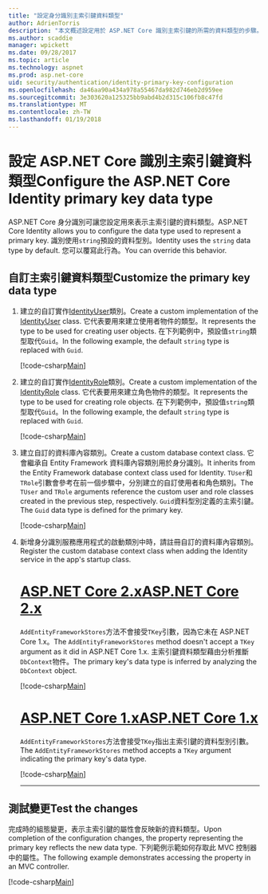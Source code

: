 ```yaml
---
title: "設定身分識別主索引鍵資料類型"
author: AdrienTorris
description: "本文概述設定用於 ASP.NET Core 識別主索引鍵的所需的資料類型的步驟。"
ms.author: scaddie
manager: wpickett
ms.date: 09/28/2017
ms.topic: article
ms.technology: aspnet
ms.prod: asp.net-core
uid: security/authentication/identity-primary-key-configuration
ms.openlocfilehash: da46aa90a434a978a55467da982d746eb2d959ee
ms.sourcegitcommit: 3e303620a125325bb9abd4b2d315c106fb8c47fd
ms.translationtype: MT
ms.contentlocale: zh-TW
ms.lasthandoff: 01/19/2018
---
```

# <a name="configure-the-aspnet-core-identity-primary-key-data-type"></a><span data-ttu-id="00521-103">設定 ASP.NET Core 識別主索引鍵資料類型</span><span class="sxs-lookup"><span data-stu-id="00521-103">Configure the ASP.NET Core Identity primary key data type</span></span>

<span data-ttu-id="00521-104">ASP.NET Core 身分識別可讓您設定用來表示主索引鍵的資料類型。</span><span class="sxs-lookup"><span data-stu-id="00521-104">ASP.NET Core Identity allows you to configure the data type used to represent a primary key.</span></span> <span data-ttu-id="00521-105">識別使用`string`預設的資料型別。</span><span class="sxs-lookup"><span data-stu-id="00521-105">Identity uses the `string` data type by default.</span></span> <span data-ttu-id="00521-106">您可以覆寫此行為。</span><span class="sxs-lookup"><span data-stu-id="00521-106">You can override this behavior.</span></span>

## <a name="customize-the-primary-key-data-type"></a><span data-ttu-id="00521-107">自訂主索引鍵資料類型</span><span class="sxs-lookup"><span data-stu-id="00521-107">Customize the primary key data type</span></span>

1. <span data-ttu-id="00521-108">建立的自訂實作[IdentityUser](https://docs.microsoft.com/aspnet/core/api/microsoft.aspnetcore.identity.entityframeworkcore.identityuser-1)類別。</span><span class="sxs-lookup"><span data-stu-id="00521-108">Create a custom implementation of the [IdentityUser](https://docs.microsoft.com/aspnet/core/api/microsoft.aspnetcore.identity.entityframeworkcore.identityuser-1) class.</span></span> <span data-ttu-id="00521-109">它代表要用來建立使用者物件的類型。</span><span class="sxs-lookup"><span data-stu-id="00521-109">It represents the type to be used for creating user objects.</span></span> <span data-ttu-id="00521-110">在下列範例中，預設值`string`類型取代`Guid`。</span><span class="sxs-lookup"><span data-stu-id="00521-110">In the following example, the default `string` type is replaced with `Guid`.</span></span>

    [!code-csharp[Main](identity/sample/src/ASPNET-IdentityDemo-PrimaryKeysConfig/Models/ApplicationUser.cs?highlight=4&range=7-13)]

1. <span data-ttu-id="00521-111">建立的自訂實作[IdentityRole](https://docs.microsoft.com/aspnet/core/api/microsoft.aspnetcore.identity.entityframeworkcore.identityrole-1)類別。</span><span class="sxs-lookup"><span data-stu-id="00521-111">Create a custom implementation of the [IdentityRole](https://docs.microsoft.com/aspnet/core/api/microsoft.aspnetcore.identity.entityframeworkcore.identityrole-1) class.</span></span> <span data-ttu-id="00521-112">它代表要用來建立角色物件的類型。</span><span class="sxs-lookup"><span data-stu-id="00521-112">It represents the type to be used for creating role objects.</span></span> <span data-ttu-id="00521-113">在下列範例中，預設值`string`類型取代`Guid`。</span><span class="sxs-lookup"><span data-stu-id="00521-113">In the following example, the default `string` type is replaced with `Guid`.</span></span>
    
    [!code-csharp[Main](identity/sample/src/ASPNET-IdentityDemo-PrimaryKeysConfig/Models/ApplicationRole.cs?highlight=3&range=7-12)]
    
1. <span data-ttu-id="00521-114">建立自訂的資料庫內容類別。</span><span class="sxs-lookup"><span data-stu-id="00521-114">Create a custom database context class.</span></span> <span data-ttu-id="00521-115">它會繼承自 Entity Framework 資料庫內容類別用於身分識別。</span><span class="sxs-lookup"><span data-stu-id="00521-115">It inherits from the Entity Framework database context class used for Identity.</span></span> <span data-ttu-id="00521-116">`TUser`和`TRole`引數會參考在前一個步驟中，分別建立的自訂使用者和角色類別。</span><span class="sxs-lookup"><span data-stu-id="00521-116">The `TUser` and `TRole` arguments reference the custom user and role classes created in the previous step, respectively.</span></span> <span data-ttu-id="00521-117">`Guid`資料型別定義的主索引鍵。</span><span class="sxs-lookup"><span data-stu-id="00521-117">The `Guid` data type is defined for the primary key.</span></span>

    [!code-csharp[Main](identity/sample/src/ASPNET-IdentityDemo-PrimaryKeysConfig/Data/ApplicationDbContext.cs?highlight=3&range=9-26)]
    
1. <span data-ttu-id="00521-118">新增身分識別服務應用程式的啟動類別中時，請註冊自訂的資料庫內容類別。</span><span class="sxs-lookup"><span data-stu-id="00521-118">Register the custom database context class when adding the Identity service in the app's startup class.</span></span>

    # <a name="aspnet-core-2xtabaspnetcore2x"></a>[<span data-ttu-id="00521-119">ASP.NET Core 2.x</span><span class="sxs-lookup"><span data-stu-id="00521-119">ASP.NET Core 2.x</span></span>](#tab/aspnetcore2x)
    
    <span data-ttu-id="00521-120">`AddEntityFrameworkStores`方法不會接受`TKey`引數，因為它未在 ASP.NET Core 1.x。</span><span class="sxs-lookup"><span data-stu-id="00521-120">The `AddEntityFrameworkStores` method doesn't accept a `TKey` argument as it did in ASP.NET Core 1.x.</span></span> <span data-ttu-id="00521-121">主索引鍵資料類型藉由分析推斷`DbContext`物件。</span><span class="sxs-lookup"><span data-stu-id="00521-121">The primary key's data type is inferred by analyzing the `DbContext` object.</span></span>
    
    [!code-csharp[Main](identity/sample/src/ASPNETv2-IdentityDemo-PrimaryKeysConfig/Startup.cs?highlight=6-8&range=25-37)]
    
    # <a name="aspnet-core-1xtabaspnetcore1x"></a>[<span data-ttu-id="00521-122">ASP.NET Core 1.x</span><span class="sxs-lookup"><span data-stu-id="00521-122">ASP.NET Core 1.x</span></span>](#tab/aspnetcore1x)
    
    <span data-ttu-id="00521-123">`AddEntityFrameworkStores`方法會接受`TKey`指出主索引鍵的資料型別引數。</span><span class="sxs-lookup"><span data-stu-id="00521-123">The `AddEntityFrameworkStores` method accepts a `TKey` argument indicating the primary key's data type.</span></span>
    
    [!code-csharp[Main](identity/sample/src/ASPNET-IdentityDemo-PrimaryKeysConfig/Startup.cs?highlight=9-11&range=39-55)]
    
    ---

## <a name="test-the-changes"></a><span data-ttu-id="00521-124">測試變更</span><span class="sxs-lookup"><span data-stu-id="00521-124">Test the changes</span></span>

<span data-ttu-id="00521-125">完成時的組態變更，表示主索引鍵的屬性會反映新的資料類型。</span><span class="sxs-lookup"><span data-stu-id="00521-125">Upon completion of the configuration changes, the property representing the primary key reflects the new data type.</span></span> <span data-ttu-id="00521-126">下列範例示範如何存取此 MVC 控制器中的屬性。</span><span class="sxs-lookup"><span data-stu-id="00521-126">The following example demonstrates accessing the property in an MVC controller.</span></span>

[!code-csharp[Main](identity/sample/src/ASPNET-IdentityDemo-PrimaryKeysConfig/Controllers/AccountController.cs?name=snippet_GetCurrentUserId&highlight=6)]
